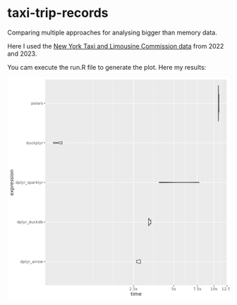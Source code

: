 # taxi-trip-records

Comparing multiple approaches for analysing bigger than memory data.

Here I used the [New York Taxi and Limousine Commission data](https://www.nyc.gov/site/tlc/about/tlc-trip-record-data.page) from 2022 and 2023.

You cam execute the run.R file to generate the plot. Here my results:

![](output/2024-05-17.png)
